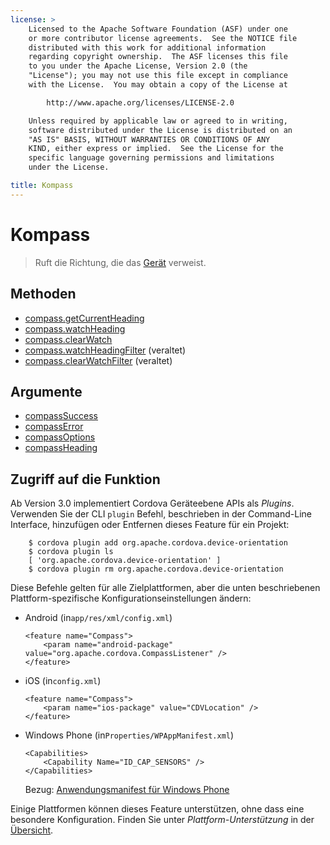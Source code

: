 ```yaml
---
license: >
    Licensed to the Apache Software Foundation (ASF) under one
    or more contributor license agreements.  See the NOTICE file
    distributed with this work for additional information
    regarding copyright ownership.  The ASF licenses this file
    to you under the Apache License, Version 2.0 (the
    "License"); you may not use this file except in compliance
    with the License.  You may obtain a copy of the License at

        http://www.apache.org/licenses/LICENSE-2.0

    Unless required by applicable law or agreed to in writing,
    software distributed under the License is distributed on an
    "AS IS" BASIS, WITHOUT WARRANTIES OR CONDITIONS OF ANY
    KIND, either express or implied.  See the License for the
    specific language governing permissions and limitations
    under the License.

title: Kompass
---
```


# Kompass

> Ruft die Richtung, die das [Gerät](../device/device.html) verweist.

## Methoden

*   [compass.getCurrentHeading](compass.getCurrentHeading.html)
*   [compass.watchHeading](compass.watchHeading.html)
*   [compass.clearWatch](compass.clearWatch.html)
*   [compass.watchHeadingFilter](compass.watchHeadingFilter.html) (veraltet)
*   [compass.clearWatchFilter](compass.clearWatchFilter.html) (veraltet)

## Argumente

*   [compassSuccess](parameters/compassSuccess.html)
*   [compassError](parameters/compassError.html)
*   [compassOptions](parameters/compassOptions.html)
*   [compassHeading](parameters/compassHeading.html)

## Zugriff auf die Funktion

Ab Version 3.0 implementiert Cordova Geräteebene APIs als *Plugins*. Verwenden Sie der CLI `plugin` Befehl, beschrieben in der Command-Line Interface, hinzufügen oder Entfernen dieses Feature für ein Projekt:

        $ cordova plugin add org.apache.cordova.device-orientation
        $ cordova plugin ls
        [ 'org.apache.cordova.device-orientation' ]
        $ cordova plugin rm org.apache.cordova.device-orientation
    

Diese Befehle gelten für alle Zielplattformen, aber die unten beschriebenen Plattform-spezifische Konfigurationseinstellungen ändern:

*   Android (in`app/res/xml/config.xml`)
    
        <feature name="Compass">
            <param name="android-package" value="org.apache.cordova.CompassListener" />
        </feature>
        

*   iOS (in`config.xml`)
    
        <feature name="Compass">
            <param name="ios-package" value="CDVLocation" />
        </feature>
        

*   Windows Phone (in`Properties/WPAppManifest.xml`)
    
        <Capabilities>
            <Capability Name="ID_CAP_SENSORS" />
        </Capabilities>
        
    
    Bezug: [Anwendungsmanifest für Windows Phone][1]

 [1]: http://msdn.microsoft.com/en-us/library/ff769509%28v=vs.92%29.aspx

Einige Plattformen können dieses Feature unterstützen, ohne dass eine besondere Konfiguration. Finden Sie unter *Plattform-Unterstützung* in der [Übersicht](../../guide/overview/index.html).